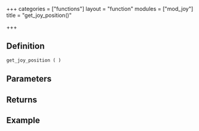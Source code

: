 +++
categories = ["functions"]
layout = "function"
modules = ["mod_joy"]
title = "get_joy_position()"

+++

## Definition

    get_joy_position ( )

## Parameters

## Returns

## Example
